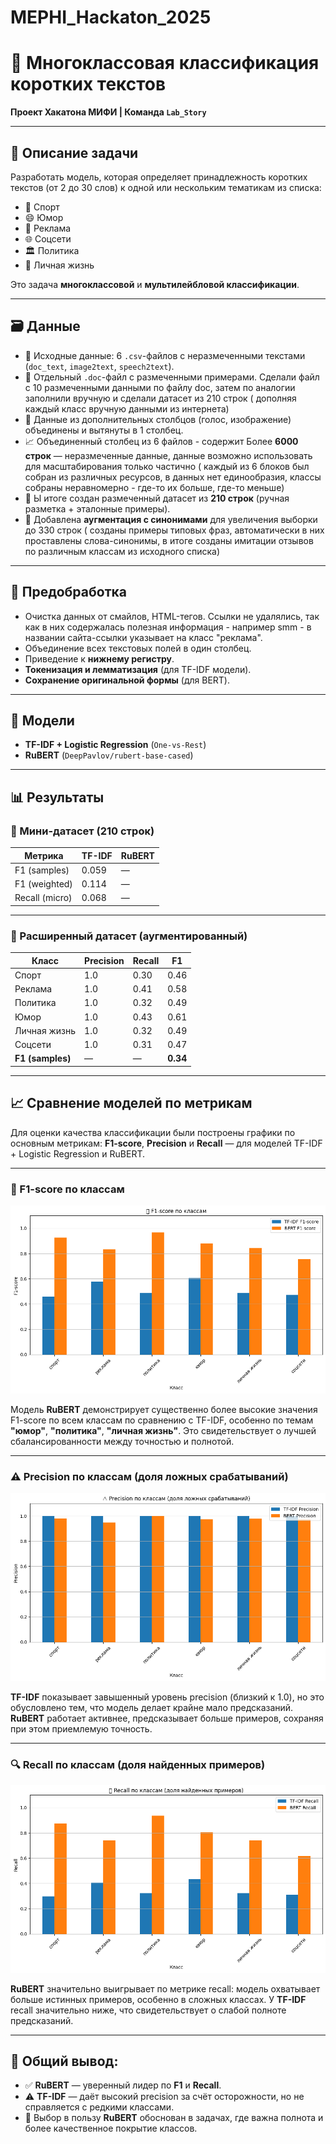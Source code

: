 # MEPHI_Hackaton_2025

# 🧠 Многоклассовая классификация коротких текстов  
**Проект Хакатона МИФИ | Команда `Lab_Story`**

---

## 📌 Описание задачи

Разработать модель, которая определяет принадлежность коротких текстов (от 2 до 30 слов) к одной или нескольким тематикам из списка:

- 🏅 Спорт  
- 😄 Юмор  
- 📢 Реклама  
- 🌐 Соцсети  
- 🏛 Политика  
- 💌 Личная жизнь  

Это задача **многоклассовой** и **мультилейбловой классификации**.

---

## 🗃️ Данные

- 📂 Исходные данные: 6 `.csv`-файлов с неразмеченными текстами (`doc_text`, `image2text`, `speech2text`).
- 📄 Отдельный `.doc`-файл с размеченными примерами. Сделали файл с 10 размеченными данными по файлу doc, затем по аналогии заполнили вручную и сделали датасет из 210 строк ( дополняя каждый класс вручную данными из интернета)
- 🤖 Данные из дополнительных столбцов (голос, изображение) объединены и вытянуты в 1 столбец.
- 📈 Объединенный столбец из 6 файлов - содержит Более **6000 строк** — неразмеченные данные, данные возможно использовать для масштабирования только частично ( каждый из 6 блоков был собран из различных ресурсов, в данных нет единообразия, классы собраны неравномерно - где-то их больше, где-то меньше)
- 🔧 Ы итоге создан размеченный датасет из **210 строк** (ручная разметка + эталонные примеры).
- 🔄 Добавлена **аугментация с синонимами** для увеличения выборки до 330 строк ( созданы примеры типовых фраз, автоматически в них проставлены слова-синонимы, в итоге созданы имитации отзывов по различным классам из исходного списка)

---

## 🧹 Предобработка

- Очистка данных от смайлов, HTML-тегов. Ссылки не удалялись, так как в них содержалась полезная информация - например smm - в названии сайта-ссылки указывает на класс "реклама".  
- Объединение всех текстовых полей в один столбец.  
- Приведение к **нижнему регистру**.  
- **Токенизация и лемматизация** (для TF-IDF модели).  
- **Сохранение оригинальной формы** (для BERT).

---

## 🧠 Модели

- **TF-IDF + Logistic Regression** (`One-vs-Rest`)
- **RuBERT** (`DeepPavlov/rubert-base-cased`)

---

## 📊 Результаты

### 📌 Мини-датасет (210 строк)

| Метрика        | TF-IDF | RuBERT |
|----------------|--------|--------|
| F1 (samples)   | 0.059  | —      |
| F1 (weighted)  | 0.114  | —      |
| Recall (micro) | 0.068  | —      |

---

### 📌 Расширенный датасет (аугментированный)

| Класс          | Precision | Recall | F1   |
|----------------|-----------|--------|------|
| Спорт          | 1.0       | 0.30   | 0.46 |
| Реклама        | 1.0       | 0.41   | 0.58 |
| Политика       | 1.0       | 0.32   | 0.49 |
| Юмор           | 1.0       | 0.43   | 0.61 |
| Личная жизнь   | 1.0       | 0.32   | 0.49 |
| Соцсети        | 1.0       | 0.31   | 0.47 |
| **F1 (samples)** | —       | —      | **0.34** |

---


## 📈 Сравнение моделей по метрикам

Для оценки качества классификации были построены графики по основным метрикам: **F1-score**, **Precision** и **Recall** — для моделей TF-IDF + Logistic Regression и RuBERT.

---

### 🔹 F1-score по классам
![F1-score по классам](1.png)

Модель **RuBERT** демонстрирует существенно более высокие значения F1-score по всем классам по сравнению с TF-IDF, особенно по темам **"юмор"**, **"политика"**, **"личная жизнь"**. Это свидетельствует о лучшей сбалансированности между точностью и полнотой.

---

### ⚠️ Precision по классам (доля ложных срабатываний)
![Precision по классам](21.png)

**TF-IDF** показывает завышенный уровень precision (близкий к 1.0), но это обусловлено тем, что модель делает крайне мало предсказаний. **RuBERT** работает активнее, предсказывает больше примеров, сохраняя при этом приемлемую точность.

---

### 🔍 Recall по классам (доля найденных примеров)
![Recall по классам](3.png)

**RuBERT** значительно выигрывает по метрике recall: модель охватывает больше истинных примеров, особенно в сложных классах. У **TF-IDF** recall значительно ниже, что свидетельствует о слабой полноте предсказаний.

---

## 📌 Общий вывод:

- ✅ **RuBERT** — уверенный лидер по **F1** и **Recall**.
- ⚠️ **TF-IDF** — даёт высокий precision за счёт осторожности, но не справляется с редкими классами.
- 🎯 Выбор в пользу **RuBERT** обоснован в задачах, где важна полнота и более качественное покрытие классов.



